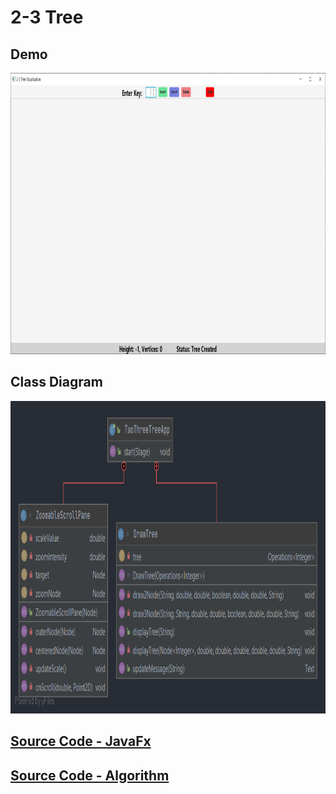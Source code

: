 # 2-3 Tree

## Demo

<p align="center">
  <img alt="Demo" height="450px" src="https://github.com/yadav-aman/TwoThreeTree/blob/main/src/applicationTwoThreeTree/2-3-tree-demo.gif">
</p>

## Class Diagram

<p align="center">
  <img alt="Demo" height="500px" src="https://github.com/yadav-aman/TwoThreeTree/blob/main/src/applicationTwoThreeTree/Package%20applicationTwoThreeTree.png">
</p>

## [Source Code - JavaFx](https://github.com/yadav-aman/TwoThreeTree/blob/main/src/applicationTwoThreeTree/TwoThreeTreeApp.java)

## [Source Code - Algorithm](https://github.com/yadav-aman/TwoThreeTree/tree/main/src/twoThreeTreeAlgo)
